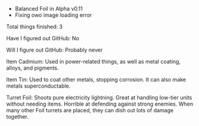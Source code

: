 - Balanced Foil in Alpha v0.11
- Fixing owo image loading error

Total things finished: 3

Have I figured out GitHub: No

Will I figure out GitHub: Probably never

Item Cadmium: Used in power-related things, as well as metal coating, alloys, and pigments.

Item Tin: Used to coat other metals, stopping corrosion. It can also make metals superconductable.

Turret Foil: Shoots pure electricity lightning. Great at handling low-tier units without needing items. Horrible at defending against strong enemies. When many other Foil turrets are placed, they can dish out lots of damage together.
